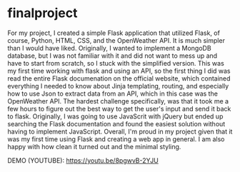 # finalproject

For my project, I created a simple Flask application that utilized Flask, of course, Python, HTML, CSS, and the OpenWeather API. It is much simpler than I would have liked. Originally, I wanted to implement a MongoDB database, but I was not familiar with it and did not want to mess up and have to start from scratch, so I stuck with the simplified version. This was my first time working with flask and using an API, so the first thing I did was read the entire Flask documenation on the official website, which contained everything I needed to know about Jinja templating, routing, and especially how to use Json to extract data from an API, which in this case was the OpenWeather API. The hardest challenge specifically, was that it took me a few hours to figure out the best way to get the user's input and send it back to flask. Originally, I was going to use JavaScrit with jQuery but ended up searching the Flask documentation and found the easiest solution without having to implement JavaScript. Overall, I'm proud in my project given that it was my first time using Flask and creating a web app in general. I am also happy with how clean it turned out and the minimal styling.

DEMO (YOUTUBE): https://youtu.be/8pgwvB-2YJU

